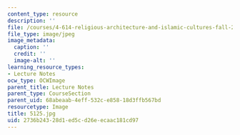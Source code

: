 ```yaml
---
content_type: resource
description: ''
file: /courses/4-614-religious-architecture-and-islamic-cultures-fall-2002/2736b24328d1ed5cd26eecaac181cd97_5125.jpg
file_type: image/jpeg
image_metadata:
  caption: ''
  credit: ''
  image-alt: ''
learning_resource_types:
- Lecture Notes
ocw_type: OCWImage
parent_title: Lecture Notes
parent_type: CourseSection
parent_uid: 68abeaab-4eff-532c-e858-18d3ffb567bd
resourcetype: Image
title: 5125.jpg
uid: 2736b243-28d1-ed5c-d26e-ecaac181cd97
---
```

